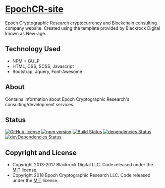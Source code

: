 # [EpochCR-site](https://www.EpochCR.com)
Epoch Cryptographic Research cryptocurrency and Blockchain consulting company website. Created using the template provided by Blackrock Digital known as New-age.

## Technology Used
 - NPM + GULP
 - HTML, CSS, SCSS, Javascript
 - Bootstrap, Jquery, Font-Awesome

## About
Contains information about Epoch Cryptographic Research's consulting/development services.

## Status

[![GitHub license](https://img.shields.io/badge/license-MIT-blue.svg)](https://raw.githubusercontent.com/BlackrockDigital/startbootstrap-new-age/master/LICENSE)
[![npm version](https://img.shields.io/npm/v/startbootstrap-new-age.svg)](https://www.npmjs.com/package/startbootstrap-new-age)
[![Build Status](https://travis-ci.org/BlackrockDigital/startbootstrap-new-age.svg?branch=master)](https://travis-ci.org/BlackrockDigital/startbootstrap-new-age)
[![dependencies Status](https://david-dm.org/BlackrockDigital/startbootstrap-new-age/status.svg)](https://david-dm.org/BlackrockDigital/startbootstrap-new-age)
[![devDependencies Status](https://david-dm.org/BlackrockDigital/startbootstrap-new-age/dev-status.svg)](https://david-dm.org/BlackrockDigital/startbootstrap-new-age?type=dev)


## Copyright and License
- Copyright 2013-2017 Blackrock Digital LLC. Code released under the [MIT](https://github.com/BlackrockDigital/startbootstrap-new-age/blob/gh-pages/LICENSE) license.
- Copyright 2018 Epoch Cryptographic Research LLC. Code released under the [MIT](https://github.com/BlackrockDigital/startbootstrap-new-age/blob/gh-pages/LICENSE) license.